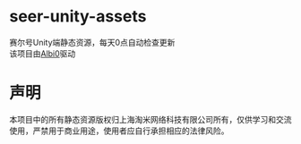 # seer-unity-assets
赛尔号Unity端静态资源，每天0点自动检查更新</br>
该项目由[Albi0](https://github.com/SeerAPI/albi0)驱动

# 声明
本项目中的所有静态资源版权归上海淘米网络科技有限公司所有，仅供学习和交流使用，严禁用于商业用途，使用者应自行承担相应的法律风险。
